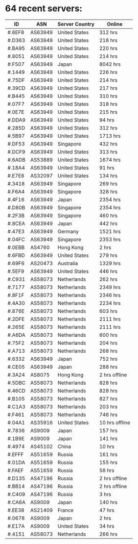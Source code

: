 # 64 recent servers:

| ID | ASN | Server Country | Online |
| ------ | ------ | ------ | ------ |
| #.6EF8 | AS63949 | United States | 312 hrs |
| #.D363 | AS63949 | United States | 218 hrs |
| #.BA95 | AS63949 | United States | 220 hrs |
| #.8051 | AS63949 | United States | 214 hrs |
| #.F507 | AS63949 | Japan | 8042 hrs |
| #.1449 | AS63949 | United States | 226 hrs |
| #.75DF | AS63949 | United States | 214 hrs |
| #.39CD | AS63949 | United States | 217 hrs |
| #.B445 | AS63949 | United States | 310 hrs |
| #.07F7 | AS63949 | United States | 318 hrs |
| #.0E7E | AS63949 | United States | 215 hrs |
| #.DDA9 | AS63949 | United States | 94 hrs |
| #.285D | AS63949 | United States | 312 hrs |
| #.5B97 | AS63949 | United States | 1713 hrs |
| #.DF53 | AS63949 | Singapore | 432 hrs |
| #.DCF9 | AS63949 | United States | 313 hrs |
| #.6ADB | AS53889 | United States | 1674 hrs |
| #.18A4 | AS63949 | United States | 91 hrs |
| #.E7E8 | AS32097 | United States | 134 hrs |
| #.3418 | AS63949 | Singapore | 269 hrs |
| #.F6A4 | AS63949 | Singapore | 328 hrs |
| #.4F16 | AS63949 | Japan | 2354 hrs |
| #.D80B | AS63949 | Singapore | 2354 hrs |
| #.2F3B | AS63949 | Singapore | 460 hrs |
| #.8CEA | AS63949 | Japan | 442 hrs |
| #.47E3 | AS63949 | Germany | 1521 hrs |
| #.04FC | AS63949 | Singapore | 2353 hrs |
| #.0EBB | AS4760 | Hong Kong | 2 hrs |
| #.6FBD | AS63949 | United States | 279 hrs |
| #.69F6 | AS20473 | Australia | 1329 hrs |
| #.5EF9 | AS63949 | United States | 446 hrs |
| #.C931 | AS58073 | Netherlands | 262 hrs |
| #.7177 | AS58073 | Netherlands | 2349 hrs |
| #.8F1F | AS58073 | Netherlands | 2346 hrs |
| #.4A30 | AS58073 | Netherlands | 2234 hrs |
| #.876E | AS58073 | Netherlands | 603 hrs |
| #.2DFE | AS58073 | Netherlands | 2111 hrs |
| #.265E | AS58073 | Netherlands | 2111 hrs |
| #.A6DA | AS58073 | Netherlands | 600 hrs |
| #.75F2 | AS58073 | Netherlands | 204 hrs |
| #.A713 | AS58073 | Netherlands | 268 hrs |
| #.6332 | AS63949 | Japan | 752 hrs |
| #.CE05 | AS63949 | Japan | 288 hrs |
| #.3A24 | AS8075 | Hong Kong | 2 hrs offline |
| #.5DBC | AS58073 | Netherlands | 828 hrs |
| #.46CD | AS58073 | Netherlands | 828 hrs |
| #.B105 | AS58073 | Netherlands | 827 hrs |
| #.C1A3 | AS58073 | Netherlands | 203 hrs |
| #.F461 | AS58073 | Netherlands | 746 hrs |
| #.04A1 | AS35916 | United States | 10 hrs offline |
| #.7836 | AS9009 | Japan | 157 hrs |
| #.1B9E | AS9009 | Japan | 141 hrs |
| #.4974 | AS45102 | China | 10 hrs |
| #.EFFF | AS51659 | Russia | 161 hrs |
| #.01DA | AS51659 | Russia | 155 hrs |
| #.FAEF | AS51659 | Russia | 58 hrs |
| #.D135 | AS47196 | Russia | 2 hrs offline |
| #.BB14 | AS47196 | Russia | 2 hrs offline |
| #.C409 | AS47196 | Russia | 3 hrs |
| #.CA6A | AS9009 | Japan | 140 hrs |
| #.EE38 | AS21409 | France | 47 hrs |
| #.0678 | AS9009 | Japan | 2 hrs |
| #.E17A | AS9009 | United States | 34 hrs |
| #.4151 | AS58073 | Netherlands | 266 hrs |


